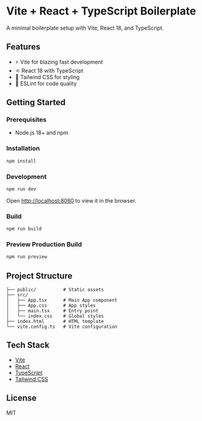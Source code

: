 # Vite + React + TypeScript Boilerplate

A minimal boilerplate setup with Vite, React 18, and TypeScript.

## Features

- ⚡️ Vite for blazing fast development
- ⚛️ React 18 with TypeScript
- 🎨 Tailwind CSS for styling
- 🔧 ESLint for code quality

## Getting Started

### Prerequisites

- Node.js 18+ and npm

### Installation

```bash
npm install
```

### Development

```bash
npm run dev
```

Open [http://localhost:8080](http://localhost:8080) to view it in the browser.

### Build

```bash
npm run build
```

### Preview Production Build

```bash
npm run preview
```

## Project Structure

```
├── public/          # Static assets
├── src/
│   ├── App.tsx      # Main App component
│   ├── App.css      # App styles
│   ├── main.tsx     # Entry point
│   └── index.css    # Global styles
├── index.html       # HTML template
└── vite.config.ts   # Vite configuration
```

## Tech Stack

- [Vite](https://vitejs.dev/)
- [React](https://react.dev/)
- [TypeScript](https://www.typescriptlang.org/)
- [Tailwind CSS](https://tailwindcss.com/)

## License

MIT
